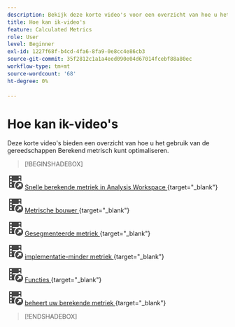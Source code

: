 ```yaml
---
description: Bekijk deze korte video's voor een overzicht van hoe u het gebruik van de berekende meetgegevens kunt optimaliseren.
title: Hoe kan ik-video's
feature: Calculated Metrics
role: User
level: Beginner
exl-id: 1227f68f-b4cd-4fa6-8fa9-0e8cc4e86cb3
source-git-commit: 35f2812c1a1a4eed090e04d67014fcebf88a80ec
workflow-type: tm+mt
source-wordcount: '68'
ht-degree: 0%

---
```


# Hoe kan ik-video&#39;s

Deze korte video&#39;s bieden een overzicht van hoe u het gebruik van de gereedschappen Berekend metrisch kunt optimaliseren.

>[!BEGINSHADEBOX]

![ VideoCheckedOut ](/help/assets/icons/VideoCheckedOut.svg) [ Snelle berekende metriek in Analysis Workspace ](https://experienceleague.adobe.com/docs/analytics-learn/tutorials/components/calculated-metrics/quick-calculated-metrics-in-analysis-workspace.html?lang=nl-NL){target="_blank"}

![ VideoCheckedOut ](/help/assets/icons/VideoCheckedOut.svg) [ Metrische bouwer ](https://experienceleague.adobe.com/docs/analytics-learn/tutorials/components/calculated-metrics/calculated-metrics-metric-builder.html?lang=nl-NL){target="_blank"}

![ VideoCheckedOut ](/help/assets/icons/VideoCheckedOut.svg) [ Gesegmenteerde metriek ](https://experienceleague.adobe.com/docs/analytics-learn/tutorials/components/calculated-metrics/calculated-metrics-segmented-metrics.html?lang=nl-NL){target="_blank"}

![ VideoCheckedOut ](/help/assets/icons/VideoCheckedOut.svg) [ implementatie-minder metriek ](https://experienceleague.adobe.com/docs/analytics-learn/tutorials/components/calculated-metrics/calculated-metrics-implementationless-metrics.html?lang=nl-NL){target="_blank"}

![ VideoCheckedOut ](/help/assets/icons/VideoCheckedOut.svg) [ Functies ](https://experienceleague.adobe.com/docs/analytics-learn/tutorials/components/calculated-metrics/calculated-metrics-functions.html?lang=nl-NL){target="_blank"}

![ VideoCheckedOut ](/help/assets/icons/VideoCheckedOut.svg) [ beheert uw berekende metriek ](https://experienceleague.adobe.com/docs/analytics-learn/tutorials/components/calculated-metrics/manage-your-calculated-metrics.html?lang=nl-NL){target="_blank"}


>[!ENDSHADEBOX]
